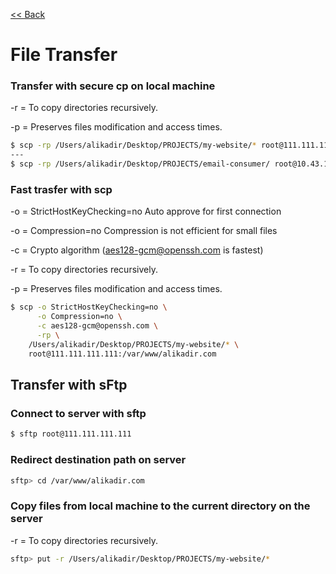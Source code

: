 [<< Back](README.md)

# File Transfer

### Transfer with secure cp on local machine

-r = To copy directories recursively.

-p = Preserves files modification and access times.

```bash
$ scp -rp /Users/alikadir/Desktop/PROJECTS/my-website/* root@111.111.111.111:/var/www/alikadir.com
---
$ scp -rp /Users/alikadir/Desktop/PROJECTS/email-consumer/ root@10.43.100.152:/var/www/
```

### Fast trasfer with scp

-o = StrictHostKeyChecking=no Auto approve for first connection

-o = Compression=no Compression is not efficient for small files

-c = Crypto algorithm (aes128-gcm@openssh.com is fastest) 

-r = To copy directories recursively.

-p = Preserves files modification and access times.

```bash
$ scp -o StrictHostKeyChecking=no \
      -o Compression=no \
      -c aes128-gcm@openssh.com \
      -rp \
    /Users/alikadir/Desktop/PROJECTS/my-website/* \
    root@111.111.111.111:/var/www/alikadir.com
```


## Transfer with sFtp

### Connect to server with sftp

```bash
$ sftp root@111.111.111.111
```

### Redirect destination path on server

```bash
sftp> cd /var/www/alikadir.com
```

### Copy files from local machine to the current directory on the server

-r = To copy directories recursively.

```bash
sftp> put -r /Users/alikadir/Desktop/PROJECTS/my-website/*
```
